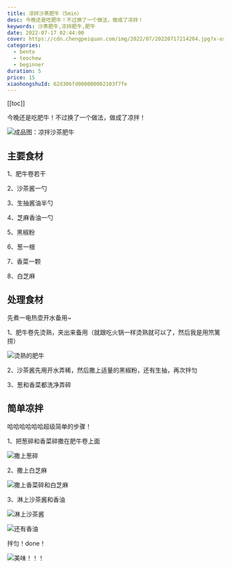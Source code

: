 ```yaml
---
title: 凉拌沙茶肥牛（5min）
desc: 今晚还是吃肥牛！不过换了一个做法，做成了凉拌！
keywords: 沙茶肥牛,凉拌肥牛,肥牛
date: 2022-07-17 02:44:00
cover: https://cdn.chengpeiquan.com/img/2022/07/20220717214204.jpg?x-oss-process=image/interlace,1
categories:
  - bento
  - teochew
  - beginner
duration: 5
price: 15
xiaohongshuId: 62d306fd000000002103f7fe
---
```


[[toc]]

今晚还是吃肥牛！不过换了一个做法，做成了凉拌！

![成品图：凉拌沙茶肥牛](https://cdn.chengpeiquan.com/img/2022/07/20220717214223.jpg?x-oss-process=image/interlace,1)

## 主要食材

1、肥牛卷若干

2、沙茶酱一勺

3、生抽酱油半勺

4、芝麻香油一勺

5、黑椒粉

6、葱一根

7、香菜一颗

8、白芝麻

## 处理食材

先煮一电热壶开水备用~

1、肥牛卷先烫熟，夹出来备用（就跟吃火锅一样烫熟就可以了，然后我是用笊篱捞）

![烫熟的肥牛](https://cdn.chengpeiquan.com/img/2022/07/20220717214218.jpg?x-oss-process=image/interlace,1)

2、沙茶酱先用开水弄稀，然后撒上适量的黑椒粉，还有生抽，再次拌匀

3、葱和香菜都洗净弄碎

## 简单凉拌

哈哈哈哈哈哈超级简单的步骤！

1、把葱碎和香菜碎撒在肥牛卷上面

![撒上葱碎](https://cdn.chengpeiquan.com/img/2022/07/20220717214225.jpg?x-oss-process=image/interlace,1)

2、撒上白芝麻

![撒上香菜碎和白芝麻](https://cdn.chengpeiquan.com/img/2022/07/20220717214220.jpg?x-oss-process=image/interlace,1)

3、淋上沙茶酱和香油

![淋上沙茶酱](https://cdn.chengpeiquan.com/img/2022/07/20220717214221.jpg?x-oss-process=image/interlace,1)

![还有香油](https://cdn.chengpeiquan.com/img/2022/07/20220717214226.jpg?x-oss-process=image/interlace,1)

拌匀！done！

![美味！！！](https://cdn.chengpeiquan.com/img/2022/07/20220717214224.jpg?x-oss-process=image/interlace,1)
